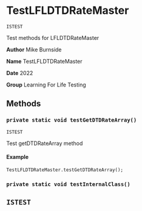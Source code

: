 # TestLFLDTDRateMaster

`ISTEST`

Test methods for LFLDTDRateMaster


**Author** Mike Burnside


**Name** TestLFLDTDRateMaster


**Date** 2022


**Group** Learning For Life Testing

## Methods
### `private static void testGetDTDRateArray()`

`ISTEST`

Test getDTDRateArray method

#### Example
```apex
TestLFLDTDRateMaster.testGetDTDRateArray();
```


### `private static void testInternalClass()`

`ISTEST`
---
